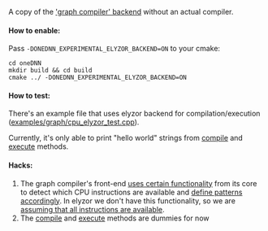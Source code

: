 A copy of the ['graph compiler' backend](https://github.com/dchigarev/oneDNN/tree/init_elyzor/src/graph/backend/graph_compiler) without an actual compiler.

#### How to enable:
Pass `-DONEDNN_EXPERIMENTAL_ELYZOR_BACKEND=ON` to your cmake:
```
cd oneDNN
mkdir build && cd build
cmake ../ -DONEDNN_EXPERIMENTAL_ELYZOR_BACKEND=ON
```

#### How to test:
There's an example file that uses elyzor backend for compilation/execution ([examples/graph/cpu_elyzor_test.cpp](https://github.com/dchigarev/oneDNN/blob/init_elyzor/examples/graph/cpu_elyzor_test.cpp)).

Currently, it's only able to print "hello world" strings from [compile](https://github.com/dchigarev/oneDNN/blob/c0a48558295dfcabf84c6ab68e6311ac95c98d6b/src/graph/backend/elyzor/compiler_partition_impl.cpp#L121) and [execute](https://github.com/dchigarev/oneDNN/blob/c0a48558295dfcabf84c6ab68e6311ac95c98d6b/src/graph/backend/elyzor/compiler_partition_impl.cpp#L185) methods.

#### Hacks:
1. The graph compiler's front-end [uses certain functionality](https://github.com/dchigarev/oneDNN/blob/c0a48558295dfcabf84c6ab68e6311ac95c98d6b/src/graph/backend/graph_compiler/target_machine.hpp#L19-L24)
   from its core to detect which CPU instructions are available and [define patterns accordingly](https://github.com/dchigarev/oneDNN/blob/c0a48558295dfcabf84c6ab68e6311ac95c98d6b/src/graph/backend/graph_compiler/compiler_backend.cpp#L54).
   In elyzor we don't have this functionality, so we are [assuming that all instructions are available](https://github.com/dchigarev/oneDNN/blob/c0a48558295dfcabf84c6ab68e6311ac95c98d6b/src/graph/backend/elyzor/target_machine.hpp#L19-L27).
2. The [compile](https://github.com/dchigarev/oneDNN/blob/c0a48558295dfcabf84c6ab68e6311ac95c98d6b/src/graph/backend/elyzor/compiler_partition_impl.cpp#L142-L146)
   and [execute](https://github.com/dchigarev/oneDNN/blob/c0a48558295dfcabf84c6ab68e6311ac95c98d6b/src/graph/backend/elyzor/compiler_partition_impl.cpp#L185-L188) methods are dummies for now
